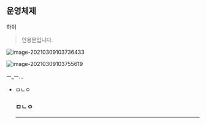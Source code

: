 ## 운영체제

하이

> 인용문입니다.



![image-20210309103736433](C:\Users\fasol\AppData\Roaming\Typora\typora-user-images\image-20210309103736433.png)

![image-20210309103755619](C:\Users\fasol\AppData\Roaming\Typora\typora-user-images\image-20210309103755619.png)



ㅡ_ㅡ... 



- ㅁㄴㅇ

  

  

  

  ### ㅁㄴㅇ

  ---

  